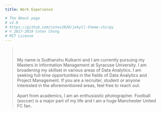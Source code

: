 ```yaml
---
title: Work Experience

# The About page
# v2.0
# https://github.com/cotes2020/jekyll-theme-chirpy
# © 2017-2019 Cotes Chung
# MIT License
---
```


> <br> <br> My name is Sudhanshu Kulkarni and I am currently pursuing my Masters in Information Management at Syracuse University. I am broadening my skillset in various areas of Data Analytics. I am seeking full-time opportunities in the fields of Data Analytics and Project Management. If you are a recruiter, student or anyone interested in the aforementioned areas, feel free to reach out.
<br> <br>Apart from academics, I am an enthusiastic photographer. Football (soccer) is a major part of my life and I am a huge Manchester United FC fan. 